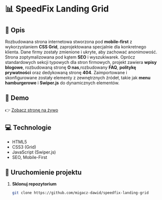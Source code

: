 # 📊 SpeedFix Landing Grid

## 📝 Opis
Rozbudowana strona internetowa stworzona pod **mobile-first** z wykorzystaniem **CSS Grid**, zaprojektowana specjalnie dla konkretnego klienta. Dane firmy zostały zmienione i ukryte, aby zachować anonimowość. Strona zoptymalizowana pod kątem **SEO** i wyszukiwarek. Oprócz standardowych sekcji typowych dla stron firmowych, projekt zawiera **wpisy blogowe**, rozbudowaną stronę **O nas**,rozbudowany **FAQ**, **politykę prywatności** oraz dedykowaną stronę **404**. Zaimportowane i skonfigurowane zostały elementy z zewnętrznych źródeł, takie jak **menu hamburgerowe** i **Swiper.js** do dynamicznych elementów.

## 🔗 Demo
👉 [Zobacz stronę na żywo](https://migacz-dawid.github.io/speedfix-landing-grid/)

## 💻 Technologie
- HTML5  
- CSS3 (Grid)  
- JavaScript (Swiper.js)  
- SEO, Mobile-First

## 📂 Uruchomienie projektu
1. **Sklonuj repozytorium**  
   ```bash
   git clone https://github.com/migacz-dawid/speedfix-landing-grid
